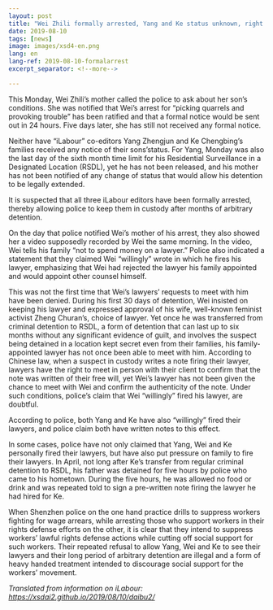 ```yaml
---
layout: post
title: "Wei Zhili formally arrested, Yang and Ke status unknown, right to see lawyer denied"
date: 2019-08-10
tags: [news]
image: images/xsd4-en.png
lang: en
lang-ref: 2019-08-10-formalarrest
excerpt_separator: <!--more-->

---
```

This Monday, Wei Zhili’s mother called the police to ask about her son’s conditions. She was notified that Wei’s arrest for “picking quarrels and provoking trouble” has been ratified and that a formal notice would be sent out in 24 hours. Five days later, she has still not received any formal notice. 

Neither have “iLabour” co-editors Yang Zhengjun and Ke Chengbing’s families received any notice of their sons’status. For Yang, Monday was also the last day of the sixth month time limit for his Residential Surveillance in a Designated Location (RSDL), yet he has not been released, and his mother has not been notified of any change of status that would allow his detention to be legally extended.

It is suspected that all three iLabour editors have been formally arrested, thereby allowing police to keep them in custody after months of arbitrary detention.

On the day that police notified Wei’s mother of his arrest, they also showed her a video supposedly recorded by Wei the same morning. In the video, Wei tells his family “not to spend money on a lawyer.” Police also indicated a statement that they claimed Wei “willingly” wrote in which he fires his lawyer, emphasizing that Wei had rejected the lawyer his family appointed and would appoint other counsel himself.

This was not the first time that Wei’s lawyers’ requests to meet with him have been denied. During his first 30 days of detention, Wei insisted on keeping his lawyer and expressed approval of his wife, well-known feminist activist Zheng Churan’s, choice of lawyer. Yet once he was transferred from criminal detention to RSDL, a form of detention that can last up to six months without any significant evidence of guilt, and involves the suspect being detained in a location kept secret even from their families, his family-appointed lawyer has not once been able to meet with him. According to Chinese law, when a suspect in custody writes a note firing their lawyer, lawyers have the right to meet in person with their client to confirm that the note was written of their free will, yet Wei’s lawyer has not been given the chance to meet with Wei and confirm the authenticity of the note. Under such conditions, police’s claim that Wei “willingly” fired his lawyer, are doubtful.

According to police, both Yang and Ke have also “willingly” fired their lawyers, and police claim both have written notes to this effect.

 In some cases, police have not only claimed that Yang, Wei and Ke personally fired their lawyers, but have also put pressure on family to fire their lawyers. In April, not long after Ke’s transfer from regular criminal detention to RSDL, his father was detained for five hours by police who came to his hometown. During the five hours, he was allowed no food or drink and was repeated told to sign a pre-written note firing the lawyer he had hired for Ke.
 
When Shenzhen police on the one hand practice drills to suppress workers fighting for wage arrears, while arresting those who support workers in their rights defense efforts on the other, it is clear that they intend to suppress workers’ lawful rights defense actions while cutting off social support for such workers. Their repeated refusal to allow Yang, Wei and Ke to see their lawyers and their long period of arbitrary detention are illegal and a form of heavy handed treatment intended to discourage social support for the workers’ movement.

<em>Translated from information on iLabour: <https://xsdai2.github.io/2019/08/10/daibu2/></em>
